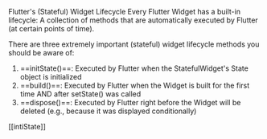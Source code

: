 Flutter's (Stateful) Widget Lifecycle
Every Flutter Widget has a built-in lifecycle: A collection of methods that are automatically executed by Flutter (at certain points of time).

There are three extremely important (stateful) widget lifecycle methods you should be aware of:

1. ==initState()==: Executed by Flutter when the StatefulWidget's State object is initialized
2. ==build()==: Executed by Flutter when the Widget is built for the first time AND after setState() was called
3. ==dispose()==: Executed by Flutter right before the Widget will be deleted (e.g., because it was displayed conditionally)


[[intiState]]